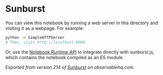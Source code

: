 # Sunburst

You can view this notebook by running a web server in this directory and
visiting it as a webpage. For example:

```sh
python -m SimpleHTTPServer
# Then, visit http://localhost:8000.
```

Or, use the [Notebook Runtime API](https://github.com/observablehq/notebook-runtime) to
integrate directly with sunburst.js, which contains the notebook compiled as an
ES module.

*Exported from version 214 of [Sunburst](https://observablehq.com/@mbostock/sunburst) on observablehq.com.*